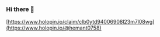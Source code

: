 ### Hi there 👋

[https://www.holopin.io/claim/clb0ytd94006908l23m7l08wg](https://www.holopin.io/@hemant0758)
